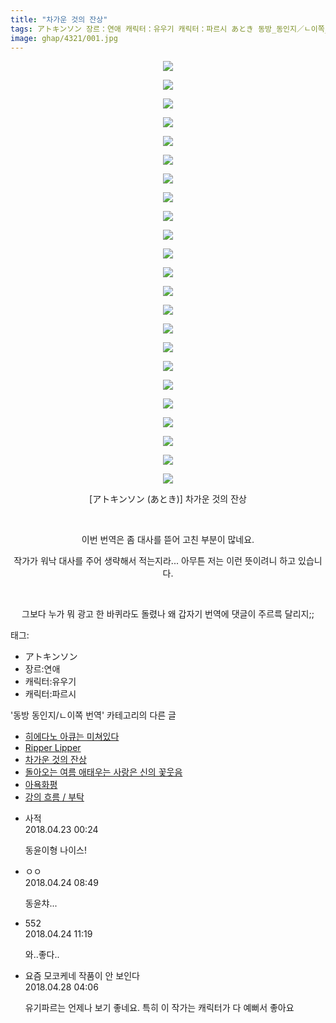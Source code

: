 ```yaml
---
title: "차가운 것의 잔상"
tags: アトキンソン 장르：연애 캐릭터：유우기 캐릭터：파르시 あとき 동방_동인지／ㄴ이쪽_번역
image: ghap/4321/001.jpg
---
```

<div class="article">
<p style="text-align: center; clear: none; float: none;"><img src="{{ site.nasurl }}/ghap/4321/001.jpg"/></p>
<p style="text-align: center; clear: none; float: none;"><img src="{{ site.nasurl }}/ghap/4321/002.jpg"/></p>
<p style="text-align: center; clear: none; float: none;"><img src="{{ site.nasurl }}/ghap/4321/003.jpg"/></p>
<p style="text-align: center; clear: none; float: none;"><img src="{{ site.nasurl }}/ghap/4321/004.jpg"/></p>
<p style="text-align: center; clear: none; float: none;"><img src="{{ site.nasurl }}/ghap/4321/005.jpg"/></p>
<p style="text-align: center; clear: none; float: none;"><img src="{{ site.nasurl }}/ghap/4321/006.jpg"/></p>
<p style="text-align: center; clear: none; float: none;"><img src="{{ site.nasurl }}/ghap/4321/007.jpg"/></p>
<p style="text-align: center; clear: none; float: none;"><img src="{{ site.nasurl }}/ghap/4321/008.jpg"/></p>
<p style="text-align: center; clear: none; float: none;"><img src="{{ site.nasurl }}/ghap/4321/009.jpg"/></p>
<p style="text-align: center; clear: none; float: none;"><img src="{{ site.nasurl }}/ghap/4321/010.jpg"/></p>
<p style="text-align: center; clear: none; float: none;"><img src="{{ site.nasurl }}/ghap/4321/011.jpg"/></p>
<p style="text-align: center; clear: none; float: none;"><img src="{{ site.nasurl }}/ghap/4321/012.jpg"/></p>
<p style="text-align: center; clear: none; float: none;"><img src="{{ site.nasurl }}/ghap/4321/013.jpg"/></p>
<p style="text-align: center; clear: none; float: none;"><img src="{{ site.nasurl }}/ghap/4321/014.jpg"/></p>
<p style="text-align: center; clear: none; float: none;"><img src="{{ site.nasurl }}/ghap/4321/015.jpg"/></p>
<p style="text-align: center; clear: none; float: none;"><img src="{{ site.nasurl }}/ghap/4321/016.jpg"/></p>
<p style="text-align: center; clear: none; float: none;"><img src="{{ site.nasurl }}/ghap/4321/017.jpg"/></p>
<p style="text-align: center; clear: none; float: none;"><img src="{{ site.nasurl }}/ghap/4321/018.jpg"/></p>
<p style="text-align: center; clear: none; float: none;"><img src="{{ site.nasurl }}/ghap/4321/019.jpg"/></p>
<p style="text-align: center; clear: none; float: none;"><img src="{{ site.nasurl }}/ghap/4321/020.jpg"/></p>
<p style="text-align: center; clear: none; float: none;"><img src="{{ site.nasurl }}/ghap/4321/021.jpg"/></p>
<p style="text-align: center; clear: none; float: none;"><img src="{{ site.nasurl }}/ghap/4321/022.jpg"/></p>
<p style="text-align: center; clear: none; float: none;"><img src="{{ site.nasurl }}/ghap/4321/023.jpg"/></p>
<p style="text-align: center; clear: none; float: none;">[アトキンソン (あとき)] 차가운 것의 잔상</p>
<p style="text-align: center; clear: none; float: none;"><br/></p>
<p style="text-align: center; clear: none; float: none;">이번 번역은 좀 대사를 뜯어 고친 부분이 많네요.</p>
<p style="text-align: center; clear: none; float: none;">작가가 워낙 대사를 주어 생략해서 적는지라... 아무튼 저는 이런 뜻이려니 하고 있습니다.</p>
<p style="text-align: center; clear: none; float: none;"><br/></p>
<p style="text-align: center; clear: none; float: none;">그보다 누가 뭐 광고 한 바퀴라도 돌렸나 왜 갑자기 번역에 댓글이 주르륵 달리지;;</p>
</div><div class="tagTrail">
<p>태그: </p>
<ul>
<li>アトキンソン</li>
<li>장르:연애</li>
<li>캐릭터:유우기</li>
<li>캐릭터:파르시</li>
</ul>
</div><div class="another">
<p>'동방 동인지/ㄴ이쪽 번역' 카테고리의 다른 글</p>
<ul>
<li><a href="/2018-04-27-ghap_4340">히에다노 아큐는 미쳐있다</a></li>
<li><a href="/2018-04-24-ghap_4322">Ripper Lipper</a></li>
<li><a href="/2018-04-22-ghap_4321">차가운 것의 잔상</a></li>
<li><a href="/2018-04-22-ghap_4320">돌아오는 여름 애태우는 사랑은 신의 꽃웃음</a></li>
<li><a href="/2018-04-21-ghap_4319">아욕화평</a></li>
<li><a href="/2018-04-20-ghap_4307">강의 흐름 / 부탁</a></li>
</ul>
</div><div class="cb_module cb_fluid">
<div class="cb_wrt cb_profile">
<div class="comment">
<ul>
<li class="cb_thumb_off" id="comment15243288">
<div class="cb_comment_area">
<div class="cb_info_area">
<div class="cb_section">
<span class="cb_nick_name">사적</span>
</div>
<div class="cb_section">
<span class="cb_date">2018.04.23 00:24 </span>
</div>
</div>
<div class="cb_dsc_comment">
<p class="cb_dsc">
											동윤이형 나이스!
										</p>
</div>
</div></li>
<li class="cb_thumb_off" id="comment15244312">
<div class="cb_comment_area">
<div class="cb_info_area">
<div class="cb_section">
<span class="cb_nick_name">ㅇㅇ</span>
</div>
<div class="cb_section">
<span class="cb_date">2018.04.24 08:49 </span>
</div>
</div>
<div class="cb_dsc_comment">
<p class="cb_dsc">
											동윤챠...
										</p>
</div>
</div></li>
<li class="cb_thumb_off" id="comment15244370">
<div class="cb_comment_area">
<div class="cb_info_area">
<div class="cb_section">
<span class="cb_nick_name">552</span>
</div>
<div class="cb_section">
<span class="cb_date">2018.04.24 11:19 </span>
</div>
</div>
<div class="cb_dsc_comment">
<p class="cb_dsc">
											와..좋다..
										</p>
</div>
</div></li>
<li class="cb_thumb_off" id="comment15246420">
<div class="cb_comment_area">
<div class="cb_info_area">
<div class="cb_section">
<span class="cb_nick_name">요즘 모코케네 작품이 안 보인다</span>
</div>
<div class="cb_section">
<span class="cb_date">2018.04.28 04:06 </span>
</div>
</div>
<div class="cb_dsc_comment">
<p class="cb_dsc">
											유기파르는 언제나 보기 좋네요. 특히 이 작가는 캐릭터가 다 예뻐서 좋아요
										</p>
</div>
</div></li>
</ul>
</div>
</div><!-- commentList close -->
</div>